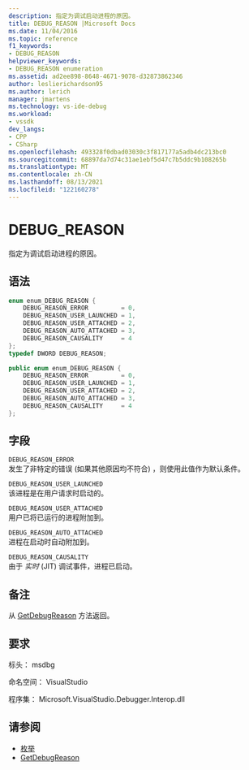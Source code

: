 ```yaml
---
description: 指定为调试启动进程的原因。
title: DEBUG_REASON |Microsoft Docs
ms.date: 11/04/2016
ms.topic: reference
f1_keywords:
- DEBUG_REASON
helpviewer_keywords:
- DEBUG_REASON enumeration
ms.assetid: ad2ee898-8648-4671-9078-d32873862346
author: leslierichardson95
ms.author: lerich
manager: jmartens
ms.technology: vs-ide-debug
ms.workload:
- vssdk
dev_langs:
- CPP
- CSharp
ms.openlocfilehash: 493328f0dbad03030c3f817177a5adb4dc213bc0
ms.sourcegitcommit: 68897da7d74c31ae1ebf5d47c7b5ddc9b108265b
ms.translationtype: MT
ms.contentlocale: zh-CN
ms.lasthandoff: 08/13/2021
ms.locfileid: "122160278"
---
```

# <a name="debug_reason"></a>DEBUG_REASON
指定为调试启动进程的原因。

## <a name="syntax"></a>语法

```cpp
enum enum_DEBUG_REASON {
    DEBUG_REASON_ERROR         = 0,
    DEBUG_REASON_USER_LAUNCHED = 1,
    DEBUG_REASON_USER_ATTACHED = 2,
    DEBUG_REASON_AUTO_ATTACHED = 3,
    DEBUG_REASON_CAUSALITY     = 4
};
typedef DWORD DEBUG_REASON;
```

```csharp
public enum enum_DEBUG_REASON {
    DEBUG_REASON_ERROR         = 0,
    DEBUG_REASON_USER_LAUNCHED = 1,
    DEBUG_REASON_USER_ATTACHED = 2,
    DEBUG_REASON_AUTO_ATTACHED = 3,
    DEBUG_REASON_CAUSALITY     = 4
};
```

## <a name="fields"></a>字段
`DEBUG_REASON_ERROR`\
发生了非特定的错误 (如果其他原因均不符合) ，则使用此值作为默认条件。

`DEBUG_REASON_USER_LAUNCHED`\
该进程是在用户请求时启动的。

`DEBUG_REASON_USER_ATTACHED`\
用户已将已运行的进程附加到。

`DEBUG_REASON_AUTO_ATTACHED`\
进程在启动时自动附加到。

`DEBUG_REASON_CAUSALITY`\
由于 *实时* (JIT) 调试事件，进程已启动。

## <a name="remarks"></a>备注
从 [GetDebugReason](../../../extensibility/debugger/reference/idebugprocess3-getdebugreason.md) 方法返回。

## <a name="requirements"></a>要求
标头： msdbg

命名空间： VisualStudio

程序集： Microsoft.VisualStudio.Debugger.Interop.dll

## <a name="see-also"></a>请参阅
- [枚举](../../../extensibility/debugger/reference/enumerations-visual-studio-debugging.md)
- [GetDebugReason](../../../extensibility/debugger/reference/idebugprocess3-getdebugreason.md)
